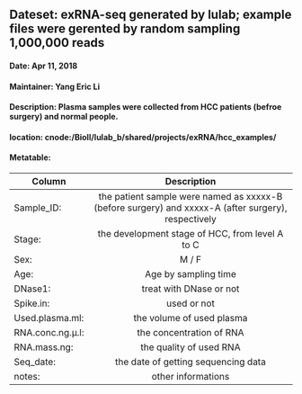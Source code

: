 ## Dateset: exRNA-seq generated by lulab; example files were gerented by random sampling 1,000,000 reads
#### Date: Apr 11, 2018
#### Maintainer: Yang Eric Li
#### Description: Plasma samples were collected from HCC patients (befroe surgery) and normal people.
#### location: cnode:/BioII/lulab_b/shared/projects/exRNA/hcc_examples/

#### Metatable:
| Column | Description |
| ------------- |:-------------:|
| Sample_ID: | the patient sample were named as xxxxx-B (before surgery) and xxxxx-A (after surgery), respectively |
| Stage: | the development stage of HCC, from level A to C |
| Sex: | M / F |
| Age: | Age by sampling time |
| DNase1: | treat with DNase or not |
| Spike.in: | used or not |
| Used.plasma.ml: | the volume of used plasma |
| RNA.conc.ng.μ.l: | the concentration of RNA |
| RNA.mass.ng: | the quality of used RNA |
| Seq_date: | the date of getting sequencing data |
| notes: | other informations |
